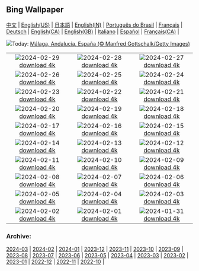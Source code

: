 ## Bing Wallpaper
[中文](README.md) |                     [English(US)](en-US.md) |                     [日本語](ja-JP.md) |                     [English(IN)](en-IN.md) |                     [Português do Brasil](pt-BR.md) |                     [Français](fr-FR.md) |                     [Deutsch](de-DE.md) |                     [English(CA)](en-CA.md) |                     [English(GB)](en-GB.md) |                     [Italiano](it-IT.md) |                     [Español](es-ES.md) |                     [Français(CA)](fr-CA.md) |                    

![](https://www.bing.com/th?id=OHR.FilmFestivalMalaga_ES-ES1114429111_UHD.jpg&w=1000)Today: [Málaga, Andalucía, España (© Manfred Gottschalk/Getty Images)](https://www.bing.com/th?id=OHR.FilmFestivalMalaga_ES-ES1114429111_UHD.jpg)

|      |      |      |
| :----: | :----: | :----: |
|![](https://www.bing.com/th?id=OHR.LeapingSquirrel_ES-ES2689500178_UHD.jpg&pid=hp&w=384&h=216&rs=1&c=4)2024-02-29 [download 4k](https://www.bing.com/th?id=OHR.LeapingSquirrel_ES-ES2689500178_UHD.jpg)|![](https://www.bing.com/th?id=OHR.SevilleAndalusiaDay_ES-ES5223382941_UHD.jpg&pid=hp&w=384&h=216&rs=1&c=4)2024-02-28 [download 4k](https://www.bing.com/th?id=OHR.SevilleAndalusiaDay_ES-ES5223382941_UHD.jpg)|![](https://www.bing.com/th?id=OHR.PolarBearCubs_ES-ES1868103985_UHD.jpg&pid=hp&w=384&h=216&rs=1&c=4)2024-02-27 [download 4k](https://www.bing.com/th?id=OHR.PolarBearCubs_ES-ES1868103985_UHD.jpg)|
|![](https://www.bing.com/th?id=OHR.GrandCanyonWinter_ES-ES1684306340_UHD.jpg&pid=hp&w=384&h=216&rs=1&c=4)2024-02-26 [download 4k](https://www.bing.com/th?id=OHR.GrandCanyonWinter_ES-ES1684306340_UHD.jpg)|![](https://www.bing.com/th?id=OHR.MtPrevostDuncan_ES-ES1488593633_UHD.jpg&pid=hp&w=384&h=216&rs=1&c=4)2024-02-25 [download 4k](https://www.bing.com/th?id=OHR.MtPrevostDuncan_ES-ES1488593633_UHD.jpg)|![](https://www.bing.com/th?id=OHR.AlmondBloom_ES-ES1883019018_UHD.jpg&pid=hp&w=384&h=216&rs=1&c=4)2024-02-24 [download 4k](https://www.bing.com/th?id=OHR.AlmondBloom_ES-ES1883019018_UHD.jpg)|
|![](https://www.bing.com/th?id=OHR.HaghartsinMonastery_ES-ES1400026000_UHD.jpg&pid=hp&w=384&h=216&rs=1&c=4)2024-02-23 [download 4k](https://www.bing.com/th?id=OHR.HaghartsinMonastery_ES-ES1400026000_UHD.jpg)|![](https://www.bing.com/th?id=OHR.BrightonBoxes_ES-ES5165039579_UHD.jpg&pid=hp&w=384&h=216&rs=1&c=4)2024-02-22 [download 4k](https://www.bing.com/th?id=OHR.BrightonBoxes_ES-ES5165039579_UHD.jpg)|![](https://www.bing.com/th?id=OHR.YosemiteFirefall_ES-ES1887496607_UHD.jpg&pid=hp&w=384&h=216&rs=1&c=4)2024-02-21 [download 4k](https://www.bing.com/th?id=OHR.YosemiteFirefall_ES-ES1887496607_UHD.jpg)|
|![](https://www.bing.com/th?id=OHR.PeakDistrictNP_ES-ES1714203483_UHD.jpg&pid=hp&w=384&h=216&rs=1&c=4)2024-02-20 [download 4k](https://www.bing.com/th?id=OHR.PeakDistrictNP_ES-ES1714203483_UHD.jpg)|![](https://www.bing.com/th?id=OHR.LakeDolomites_ES-ES6192174568_UHD.jpg&pid=hp&w=384&h=216&rs=1&c=4)2024-02-19 [download 4k](https://www.bing.com/th?id=OHR.LakeDolomites_ES-ES6192174568_UHD.jpg)|![](https://www.bing.com/th?id=OHR.DominicaWhales_ES-ES1609036579_UHD.jpg&pid=hp&w=384&h=216&rs=1&c=4)2024-02-18 [download 4k](https://www.bing.com/th?id=OHR.DominicaWhales_ES-ES1609036579_UHD.jpg)|
|![](https://www.bing.com/th?id=OHR.CarnavalTenerife_ES-ES6332745599_UHD.jpg&pid=hp&w=384&h=216&rs=1&c=4)2024-02-17 [download 4k](https://www.bing.com/th?id=OHR.CarnavalTenerife_ES-ES6332745599_UHD.jpg)|![](https://www.bing.com/th?id=OHR.BackyardBird_ES-ES5058549868_UHD.jpg&pid=hp&w=384&h=216&rs=1&c=4)2024-02-16 [download 4k](https://www.bing.com/th?id=OHR.BackyardBird_ES-ES5058549868_UHD.jpg)|![](https://www.bing.com/th?id=OHR.HippopotamusDay_ES-ES1187827553_UHD.jpg&pid=hp&w=384&h=216&rs=1&c=4)2024-02-15 [download 4k](https://www.bing.com/th?id=OHR.HippopotamusDay_ES-ES1187827553_UHD.jpg)|
|![](https://www.bing.com/th?id=OHR.BowingCrane_ES-ES1063645662_UHD.jpg&pid=hp&w=384&h=216&rs=1&c=4)2024-02-14 [download 4k](https://www.bing.com/th?id=OHR.BowingCrane_ES-ES1063645662_UHD.jpg)|![](https://www.bing.com/th?id=OHR.MarignyBeads_ES-ES0958430194_UHD.jpg&pid=hp&w=384&h=216&rs=1&c=4)2024-02-13 [download 4k](https://www.bing.com/th?id=OHR.MarignyBeads_ES-ES0958430194_UHD.jpg)|![](https://www.bing.com/th?id=OHR.GiantTortoise_ES-ES0844160920_UHD.jpg&pid=hp&w=384&h=216&rs=1&c=4)2024-02-12 [download 4k](https://www.bing.com/th?id=OHR.GiantTortoise_ES-ES0844160920_UHD.jpg)|
|![](https://www.bing.com/th?id=OHR.FolegandrosGreece_ES-ES0493333315_UHD.jpg&pid=hp&w=384&h=216&rs=1&c=4)2024-02-11 [download 4k](https://www.bing.com/th?id=OHR.FolegandrosGreece_ES-ES0493333315_UHD.jpg)|![](https://www.bing.com/th?id=OHR.ChinaDragon_ES-ES6591533646_UHD.jpg&pid=hp&w=384&h=216&rs=1&c=4)2024-02-10 [download 4k](https://www.bing.com/th?id=OHR.ChinaDragon_ES-ES6591533646_UHD.jpg)|![](https://www.bing.com/th?id=OHR.Ribadeo_ES-ES6070191561_UHD.jpg&pid=hp&w=384&h=216&rs=1&c=4)2024-02-09 [download 4k](https://www.bing.com/th?id=OHR.Ribadeo_ES-ES6070191561_UHD.jpg)|
|![](https://www.bing.com/th?id=OHR.MtHoodOregon_ES-ES8487119175_UHD.jpg&pid=hp&w=384&h=216&rs=1&c=4)2024-02-08 [download 4k](https://www.bing.com/th?id=OHR.MtHoodOregon_ES-ES8487119175_UHD.jpg)|![](https://www.bing.com/th?id=OHR.StJamesPool_ES-ES0103959547_UHD.jpg&pid=hp&w=384&h=216&rs=1&c=4)2024-02-07 [download 4k](https://www.bing.com/th?id=OHR.StJamesPool_ES-ES0103959547_UHD.jpg)|![](https://www.bing.com/th?id=OHR.LakeTahoeRock_ES-ES8162819510_UHD.jpg&pid=hp&w=384&h=216&rs=1&c=4)2024-02-06 [download 4k](https://www.bing.com/th?id=OHR.LakeTahoeRock_ES-ES8162819510_UHD.jpg)|
|![](https://www.bing.com/th?id=OHR.WesternMonarchs_ES-ES7926880512_UHD.jpg&pid=hp&w=384&h=216&rs=1&c=4)2024-02-05 [download 4k](https://www.bing.com/th?id=OHR.WesternMonarchs_ES-ES7926880512_UHD.jpg)|![](https://www.bing.com/th?id=OHR.DevetashkaCave_ES-ES7825741448_UHD.jpg&pid=hp&w=384&h=216&rs=1&c=4)2024-02-04 [download 4k](https://www.bing.com/th?id=OHR.DevetashkaCave_ES-ES7825741448_UHD.jpg)|![](https://www.bing.com/th?id=OHR.VeniceCarnival_ES-ES7097735024_UHD.jpg&pid=hp&w=384&h=216&rs=1&c=4)2024-02-03 [download 4k](https://www.bing.com/th?id=OHR.VeniceCarnival_ES-ES7097735024_UHD.jpg)|
|![](https://www.bing.com/th?id=OHR.AlpineMarmot_ES-ES0215898729_UHD.jpg&pid=hp&w=384&h=216&rs=1&c=4)2024-02-02 [download 4k](https://www.bing.com/th?id=OHR.AlpineMarmot_ES-ES0215898729_UHD.jpg)|![](https://www.bing.com/th?id=OHR.HalbinselJasmund_ES-ES6725793206_UHD.jpg&pid=hp&w=384&h=216&rs=1&c=4)2024-02-01 [download 4k](https://www.bing.com/th?id=OHR.HalbinselJasmund_ES-ES6725793206_UHD.jpg)|![](https://www.bing.com/th?id=OHR.ZebraMother_ES-ES6542218245_UHD.jpg&pid=hp&w=384&h=216&rs=1&c=4)2024-01-31 [download 4k](https://www.bing.com/th?id=OHR.ZebraMother_ES-ES6542218245_UHD.jpg)|


### Archive:
[2024-03](archive/es-ES/202403/README.md) | [2024-02](archive/es-ES/202402/README.md) | [2024-01](archive/es-ES/202401/README.md) | [2023-12](archive/es-ES/202312/README.md) | [2023-11](archive/es-ES/202311/README.md) | [2023-10](archive/es-ES/202310/README.md) | [2023-09](archive/es-ES/202309/README.md) | [2023-08](archive/es-ES/202308/README.md) | [2023-07](archive/es-ES/202307/README.md) | [2023-06](archive/es-ES/202306/README.md) | [2023-05](archive/es-ES/202305/README.md) | [2023-04](archive/es-ES/202304/README.md) | [2023-03](archive/es-ES/202303/README.md) | [2023-02](archive/es-ES/202302/README.md) | [2023-01](archive/es-ES/202301/README.md) | [2022-12](archive/es-ES/202212/README.md) | [2022-11](archive/es-ES/202211/README.md) | [2022-10](archive/es-ES/202210/README.md) | 